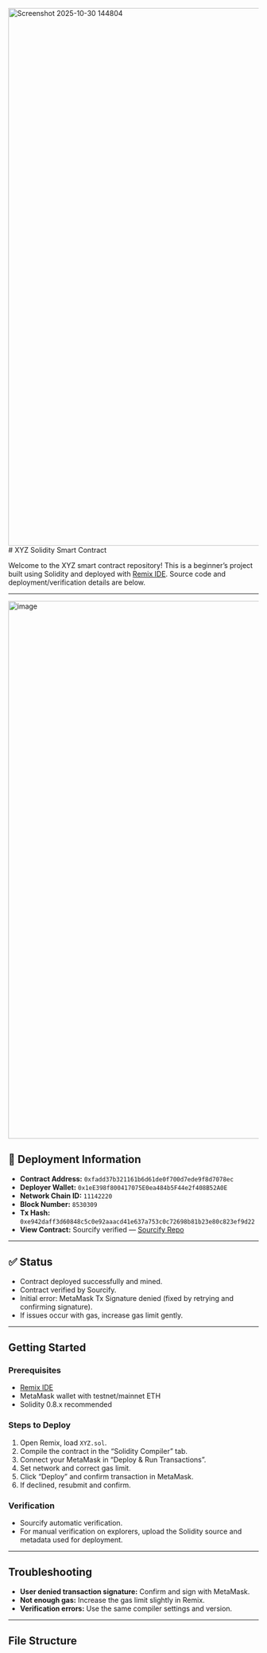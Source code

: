 <img width="1920" height="1080" alt="Screenshot 2025-10-30 144804" src="https://github.com/user-attachments/assets/5a087ffe-b087-4ed4-b218-07e8618370fa" /># XYZ Solidity Smart Contract

Welcome to the XYZ smart contract repository! This is a beginner’s project built using Solidity and deployed with [Remix IDE](https://remix.ethereum.org/). Source code and deployment/verification details are below.

---
<img width="1920" height="1080" alt="image" src="https://github.com/user-attachments/assets/9f6ff414-3578-4d36-b1e5-11483d804fd5" />


## 🚀 Deployment Information

- **Contract Address:** `0xfadd37b321161b6d61de0f700d7ede9f8d7078ec`
- **Deployer Wallet:** `0x1eE398f800417075E0ea484b5F44e2f408B52A0E`
- **Network Chain ID:** `11142220`
- **Block Number:** `8530309`
- **Tx Hash:** `0xe942daff3d60848c5c0e92aaacd41e637a753c0c72698b81b23e80c823ef9d22`
- **View Contract:** Sourcify verified — [Sourcify Repo](https://repo.sourcify.dev/11142220/0xFaDD37b321161B6d61dE0f700D7eDE9F8d7078eC/)

---

## ✅ Status

- Contract deployed successfully and mined.
- Contract verified by Sourcify.
- Initial error: MetaMask Tx Signature denied (fixed by retrying and confirming signature).
- If issues occur with gas, increase gas limit gently.

---

## Getting Started

### Prerequisites

- [Remix IDE](https://remix.ethereum.org/)
- MetaMask wallet with testnet/mainnet ETH
- Solidity 0.8.x recommended

### Steps to Deploy

1. Open Remix, load `XYZ.sol`.
2. Compile the contract in the “Solidity Compiler” tab.
3. Connect your MetaMask in “Deploy & Run Transactions”.
4. Set network and correct gas limit.
5. Click “Deploy” and confirm transaction in MetaMask.
6. If declined, resubmit and confirm.

### Verification

- Sourcify automatic verification.
- For manual verification on explorers, upload the Solidity source and metadata used for deployment.

---

## Troubleshooting

- **User denied transaction signature:** Confirm and sign with MetaMask.
- **Not enough gas:** Increase the gas limit slightly in Remix.
- **Verification errors:** Use the same compiler settings and version.

---

## File Structure

